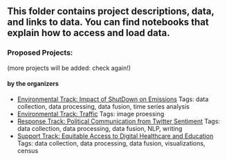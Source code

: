 ## This folder contains project descriptions, data, and links to data. You can find notebooks that explain how to access and load data. 

### Proposed Projects: 
(more projects will be added: check again!)
#### by the organizers

- [Environmental Track: Impact of ShutDown on Emissions](https://github.com/UDDSI/COVID19hackathon/tree/master/projects/EnvironmentalTrack/Impact_of_ShutDown_on_Emissions) 
Tags: data collection, data processing, data fusion, time series analysis
- [Environmental Track: Traffic](https://github.com/UDDSI/COVID19hackathon/tree/master/projects/EnvironmentalTrack/Traffic)
Tags: image proessing
- [Response Track: Political Communication from Twitter Sentiment](https://github.com/UDDSI/COVID19hackathon/tree/master/projects/ResponseTrack/Political_Communication_from_Twitter_Sentiment)
Tags: data collection, data processing, data fusion, NLP, writing
- [Support Track: Equitable Access to Digital Healthcare and Education](https://github.com/UDDSI/COVID19hackathon/tree/master/projects/SupportTrack/Equitable_Access_to_Digital_Healthcare_and_Education)
Tags: data collection, data processing, data fusion, visualizations, census
